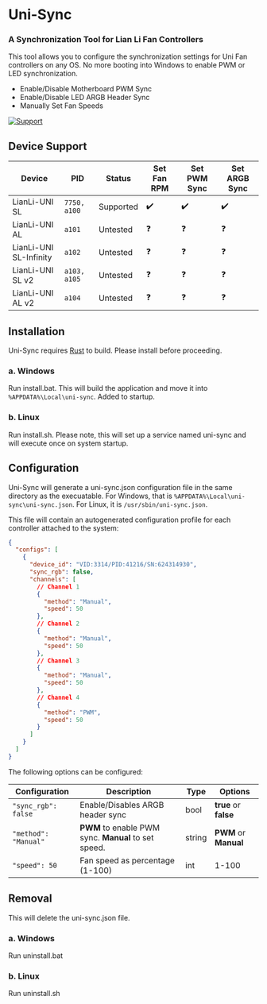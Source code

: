 # Uni-Sync
### A Synchronization Tool for Lian Li Fan Controllers

This tool allows you to configure the synchronization settings for Uni Fan controllers on any OS. No more booting into Windows to enable PWM or LED synchronization. 
- Enable/Disable Motherboard PWM Sync
- Enable/Disable LED ARGB Header Sync
- Manually Set Fan Speeds

[![Support](https://img.shields.io/badge/Support-Buy_Me_A_Coffee-yellow?style=for-the-badge&logo=buy%20me%20a%20coffee&color=FFDD00)](https://www.buymeacoffee.com/CameronHalter)


## Device Support

| Device                          | PID          | Status                          | Set Fan RPM | Set PWM Sync | Set ARGB Sync |
| ------------------------------- | ------------ | ------------------------------- | ------------ | ----------- | ----------- |
| LianLi-UNI SL                   | `7750, a100` | Supported                       | ✔️           | ✔️         | ✔️         |
| LianLi-UNI AL                   | `a101`       | Untested                        | ❓          | ❓         | ❓         |
| LianLi-UNI SL-Infinity          | `a102`       | Untested                        | ❓          | ❓         | ❓         |
| LianLi-UNI SL v2                | `a103, a105` | Untested                        | ❓          | ❓         | ❓         |
| LianLi-UNI AL v2                | `a104`       | Untested                        | ❓          | ❓         | ❓         |


## Installation

Uni-Sync requires [Rust](https://www.rust-lang.org/learn/get-started) to build. Please install before proceeding.

### a. Windows

Run install.bat. This will build the application and move it into ```%APPDATA%\Local\uni-sync```. Added to startup.

### b. Linux

Run install.sh. Please note, this will set up a service named uni-sync and will execute once on system startup.

## Configuration

Uni-Sync will generate a uni-sync.json configuration file in the same directory as the execuatable. For Windows, that is ```%APPDATA%\Local\uni-sync\uni-sync.json```. For Linux, it is ```/usr/sbin/uni-sync.json```.

This file will contain an autogenerated configuration profile for each controller attached to the system:

```json
{
  "configs": [
    {
      "device_id": "VID:3314/PID:41216/SN:624314930",
      "sync_rgb": false,
      "channels": [
        // Channel 1
        {
          "method": "Manual",
          "speed": 50
        },
        // Channel 2
        {
          "method": "Manual",
          "speed": 50
        },
        // Channel 3
        {
          "method": "Manual",
          "speed": 50
        },
        // Channel 4
        {
          "method": "PWM",
          "speed": 50
        }
      ]
    }
  ]
}
```

The following options can be configured: 

| Configuration                   | Description                                          | Type         | Options     |
| ------------------------------- | ---------------------------------------------------- | ------------ | ----------- |
| ``` "sync_rgb": false ```       | Enable/Disables ARGB header sync                     | bool         | **true** or **false** |
| ``` "method": "Manual" ```      | **PWM** to enable PWM sync. **Manual** to set speed. | string       | **PWM** or **Manual** |
| ``` "speed": 50 ```             | Fan speed as percentage (1-100)                      | int          | 1-100 |

## Removal

This will delete the uni-sync.json file.

### a. Windows

Run uninstall.bat

### b. Linux

Run uninstall.sh